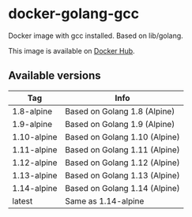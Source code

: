 # docker-golang-gcc

Docker image with gcc installed. Based on lib/golang.

This image is available on [Docker Hub](https://hub.docker.com/r/tetafro/golang-gcc/).

## Available versions

| Tag         | Info
| ----------- | ----
| 1.8-alpine  | Based on Golang 1.8 (Alpine)
| 1.9-alpine  | Based on Golang 1.9 (Alpine)
| 1.10-alpine | Based on Golang 1.10 (Alpine)
| 1.11-alpine | Based on Golang 1.11 (Alpine)
| 1.12-alpine | Based on Golang 1.12 (Alpine)
| 1.13-alpine | Based on Golang 1.13 (Alpine)
| 1.14-alpine | Based on Golang 1.14 (Alpine)
| latest      | Same as 1.14-alpine
